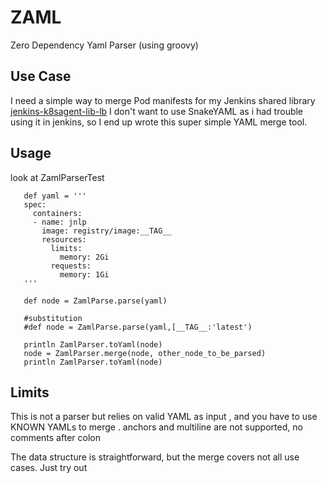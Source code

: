 
# ZAML
Zero Dependency Yaml Parser (using groovy)

## Use Case
I need a simple way to merge Pod manifests for my Jenkins shared library [jenkins-k8sagent-lib-lb](https://github.com/mschwehl/jenkins-k8sagent-lib-lb)  I don't want to use SnakeYAML as i had trouble using it in jenkins, so I end up wrote this super simple YAML merge tool.

## Usage

look at ZamlParserTest

```
   def yaml = '''
   spec:
     containers:
     - name: jnlp
       image: registry/image:__TAG__
       resources:
         limits:
           memory: 2Gi
         requests:
           memory: 1Gi
   '''
   
   def node = ZamlParse.parse(yaml)

   #substitution
   #def node = ZamlParse.parse(yaml,[__TAG__:'latest')
      
   println ZamlParser.toYaml(node)
   node = ZamlParser.merge(node, other_node_to_be_parsed)
   println ZamlParser.toYaml(node)
```

     
     
     

## Limits
This is not a parser but relies on valid YAML as input , and you have to use KNOWN YAMLs to merge .
anchors and multiline are not supported, no comments after colon

The data structure is straightforward, but the merge covers not all use cases. Just try out


